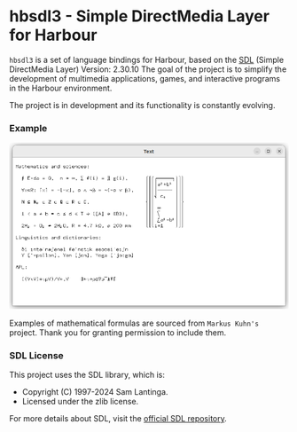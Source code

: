 # hbsdl3 - Simple DirectMedia Layer for Harbour

`hbsdl3` is a set of language bindings for Harbour, based on the [SDL](https://www.libsdl.org/) (Simple DirectMedia Layer) Version: 2.30.10
The goal of the project is to simplify the development of multimedia applications, games, and interactive programs in the Harbour environment.

The project is in development and its functionality is constantly evolving.

### Example

![sdl_drawText](docs/assets/img/sdl_drawText.png)

Examples of mathematical formulas are sourced from `Markus Kuhn's` project. Thank you for granting permission to include them.

### SDL License
This project uses the SDL library, which is:
- Copyright (C) 1997-2024 Sam Lantinga.
- Licensed under the zlib license.

For more details about SDL, visit the [official SDL repository](https://github.com/libsdl-org/SDL).
